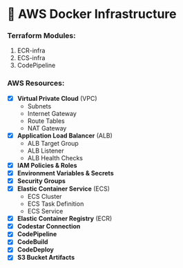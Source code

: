 # 🚜 AWS Docker Infrastructure

### Terraform Modules:
1. ECR-infra
2. ECS-infra
3. CodePipeline

### AWS Resources:
- [x] **Virtual Private Cloud** (VPC)
    - Subnets
    - Internet Gateway
    - Route Tables
    - NAT Gateway
- [x] **Application Load Balancer** (ALB)
    - ALB Target Group
    - ALB Listener
    - ALB Health Checks
- [x] **IAM Policies & Roles**
- [x] **Environment Variables & Secrets**
- [x] **Security Groups**
- [x] **Elastic Container Service** (ECS)
    - ECS Cluster
    - ECS Task Definition
    - ECS Service
- [x] **Elastic Container Registry** (ECR)
- [x] **Codestar Connection**
- [x] **CodePipeline**
- [x] **CodeBuild**
- [x] **CodeDeploy**
- [X] **S3 Bucket Artifacts**